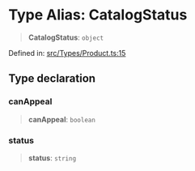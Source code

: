 # Type Alias: CatalogStatus

> **CatalogStatus**: `object`

Defined in: [src/Types/Product.ts:15](https://github.com/Fokusdotid/Baileys/blob/58a03b5a49cf326e1050515994499cb0bb76662f/src/Types/Product.ts#L15)

## Type declaration

### canAppeal

> **canAppeal**: `boolean`

### status

> **status**: `string`

